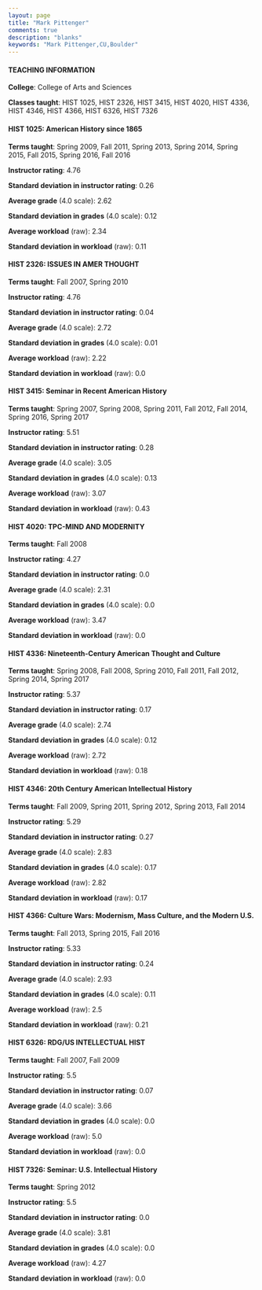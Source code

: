 ```yaml
---
layout: page
title: "Mark Pittenger" 
comments: true
description: "blanks"
keywords: "Mark Pittenger,CU,Boulder"
---
```

<head>
<script src="https://ajax.googleapis.com/ajax/libs/jquery/2.1.3/jquery.min.js"></script>
<script src="https://dl.dropboxusercontent.com/s/pc42nxpaw1ea4o9/highcharts.js?dl=0"></script>
<!-- <script src="../assets/js/highcharts.js"></script> -->
<style type="text/css">@font-face {
	font-family: "Bebas Neue";
	src: url(https://www.filehosting.org/file/details/544349/BebasNeue Regular.otf) format("opentype");
	}
	h1.Bebas { 
		font-family: "Bebas Neue", Verdana, Tahoma;
	}
</style>
</head>
	   
#### TEACHING INFORMATION

**College**: College of Arts and Sciences

**Classes taught**: HIST 1025, HIST 2326, HIST 3415, HIST 4020, HIST 4336, HIST 4346, HIST 4366, HIST 6326, HIST 7326

#### HIST 1025: American History since 1865

**Terms taught**: Spring 2009, Fall 2011, Spring 2013, Spring 2014, Spring 2015, Fall 2015, Spring 2016, Fall 2016

**Instructor rating**: 4.76

**Standard deviation in instructor rating**: 0.26

**Average grade** (4.0 scale): 2.62

**Standard deviation in grades** (4.0 scale): 0.12

**Average workload** (raw): 2.34

**Standard deviation in workload** (raw): 0.11

#### HIST 2326: ISSUES IN AMER THOUGHT

**Terms taught**: Fall 2007, Spring 2010

**Instructor rating**: 4.76

**Standard deviation in instructor rating**: 0.04

**Average grade** (4.0 scale): 2.72

**Standard deviation in grades** (4.0 scale): 0.01

**Average workload** (raw): 2.22

**Standard deviation in workload** (raw): 0.0

#### HIST 3415: Seminar in Recent American History

**Terms taught**: Spring 2007, Spring 2008, Spring 2011, Fall 2012, Fall 2014, Spring 2016, Spring 2017

**Instructor rating**: 5.51

**Standard deviation in instructor rating**: 0.28

**Average grade** (4.0 scale): 3.05

**Standard deviation in grades** (4.0 scale): 0.13

**Average workload** (raw): 3.07

**Standard deviation in workload** (raw): 0.43

#### HIST 4020: TPC-MIND AND MODERNITY

**Terms taught**: Fall 2008

**Instructor rating**: 4.27

**Standard deviation in instructor rating**: 0.0

**Average grade** (4.0 scale): 2.31

**Standard deviation in grades** (4.0 scale): 0.0

**Average workload** (raw): 3.47

**Standard deviation in workload** (raw): 0.0

#### HIST 4336: Nineteenth-Century American Thought and Culture

**Terms taught**: Spring 2008, Fall 2008, Spring 2010, Fall 2011, Fall 2012, Spring 2014, Spring 2017

**Instructor rating**: 5.37

**Standard deviation in instructor rating**: 0.17

**Average grade** (4.0 scale): 2.74

**Standard deviation in grades** (4.0 scale): 0.12

**Average workload** (raw): 2.72

**Standard deviation in workload** (raw): 0.18

#### HIST 4346: 20th Century American Intellectual History

**Terms taught**: Fall 2009, Spring 2011, Spring 2012, Spring 2013, Fall 2014

**Instructor rating**: 5.29

**Standard deviation in instructor rating**: 0.27

**Average grade** (4.0 scale): 2.83

**Standard deviation in grades** (4.0 scale): 0.17

**Average workload** (raw): 2.82

**Standard deviation in workload** (raw): 0.17

#### HIST 4366: Culture Wars: Modernism, Mass Culture, and the Modern U.S.

**Terms taught**: Fall 2013, Spring 2015, Fall 2016

**Instructor rating**: 5.33

**Standard deviation in instructor rating**: 0.24

**Average grade** (4.0 scale): 2.93

**Standard deviation in grades** (4.0 scale): 0.11

**Average workload** (raw): 2.5

**Standard deviation in workload** (raw): 0.21

#### HIST 6326: RDG/US INTELLECTUAL HIST

**Terms taught**: Fall 2007, Fall 2009

**Instructor rating**: 5.5

**Standard deviation in instructor rating**: 0.07

**Average grade** (4.0 scale): 3.66

**Standard deviation in grades** (4.0 scale): 0.0

**Average workload** (raw): 5.0

**Standard deviation in workload** (raw): 0.0

#### HIST 7326: Seminar: U.S. Intellectual History

**Terms taught**: Spring 2012

**Instructor rating**: 5.5

**Standard deviation in instructor rating**: 0.0

**Average grade** (4.0 scale): 3.81

**Standard deviation in grades** (4.0 scale): 0.0

**Average workload** (raw): 4.27

**Standard deviation in workload** (raw): 0.0

